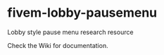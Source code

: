 # fivem-lobby-pausemenu
Lobby style pause menu research resource

Check the Wiki for documentation.
